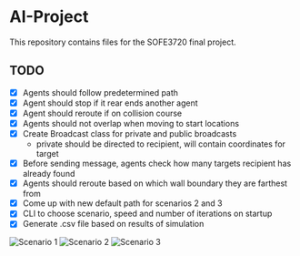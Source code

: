 # AI-Project
This repository contains files for the SOFE3720 final project.

## TODO
- [X] Agents should follow predetermined path
- [X] Agent should stop if it rear ends another agent
- [X] Agent should reroute if on collision course
- [X] Agents should not overlap when moving to start locations
- [X] Create Broadcast class for private and public broadcasts
  - private should be directed to recipient, will contain coordinates for target
- [X] Before sending message, agents check how many targets recipient has already found
- [X] Agents should reroute based on which wall boundary they are farthest from
- [X] Come up with new default path for scenarios 2 and 3
- [X] CLI to choose scenario, speed and number of iterations on startup
- [X] Generate .csv file based on results of simulation

![Scenario 1](https://i.imgur.com/VvFI2Tb.gif)
![Scenario 2](https://i.imgur.com/ZobhLvc.gif)
![Scenario 3](https://i.imgur.com/mqfhwDd.gif)

